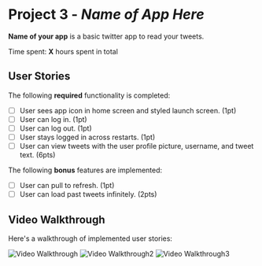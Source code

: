 # Project 3 - *Name of App Here*

**Name of your app** is a basic twitter app to read your tweets.

Time spent: **X** hours spent in total

## User Stories

The following **required** functionality is completed:

- [ ] User sees app icon in home screen and styled launch screen. (1pt)
- [ ] User can log in. (1pt)
- [ ] User can log out. (1pt)
- [ ] User stays logged in across restarts. (1pt)
- [ ] User can view tweets with the user profile picture, username, and tweet text. (6pts)

The following **bonus** features are implemented:

- [ ] User can pull to refresh. (1pt)
- [ ] User can load past tweets infinitely. (2pts)

## Video Walkthrough

Here's a walkthrough of implemented user stories:

<img src='https://im3.ezgif.com/tmp/ezgif-3-3d5ec1750dff.gif' title='Video Walkthrough' width='' alt='Video Walkthrough' />
<img src='https://im3.ezgif.com/tmp/ezgif-3-ce4e3a44de5d.gif' title='Video Walkthrough' width='' alt='Video Walkthrough2' />
<img src='https://im3.ezgif.com/tmp/ezgif-3-cae239c18d9f.gif' title='Video Walkthrough' width='' alt='Video Walkthrough3' />

